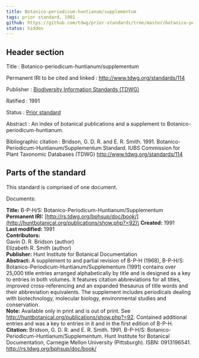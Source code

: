 ```yaml
---
title: Botanico-periodicum-huntianum/supplementum
tags: prior standard, 1991
github: https://github.com/tdwg/prior-standards/tree/master/botanico-periodicum-huntianum-supplementum
status: hidden
---
```


## Header section

Title
: Botanico-periodicum-huntianum/supplementum

Permanent IRI to be cited and linked
: <http://www.tdwg.org/standards/114>

Publisher
: [Biodiversity Information Standards (TDWG)](https://www.tdwg.org/)

Ratified
: 1991

Status
: [Prior standard](https://www.tdwg.org/standards/status-and-categories/)

Abstract
: An index of botanical publications and a supplement to Botanico-periodicum-huntianum.

Bibliographic citation
: Bridson, G. D. R. and E. R. Smith. 1991. Botanico-Periodicum-Huntianum/Supplementum Standard. IUBS Commission for Plant Taxonomic Databases (TDWG) http://www.tdwg.org/standards/114

## Parts of the standard

This standard is comprised of one document. 

Documents:

**Title:** B-P-H/S: Botanico-Periodicum-Huntianum/Supplementum\
**Permanent IRI:** [http://rs.tdwg.org/bphsup/doc/book/](http://huntbotanical.org/publications/show.php?=92)\
**Created:** 1991\
**Last modified:** 1991\
**Contributors:**\
Gavin D. R. Bridson (author)\
Elizabeth R. Smith (author)\
**Publisher:** Hunt Institute for Botanical Documentation\
**Abstract:** A supplement to and partial revision of B-P-H (1968), B-P-H/S: Botanico-Periodicum-Huntianum/Supplementum (1991) contains over 25,000 title entries arranged alphabetically by title and is designed as a key to entries in both volumes. It features citation abbreviations for all titles, improved cross-referencing and an expanded thesaurus of title words and their abbreviation equivalents. The supplement includes periodicals dealing with biotechnology, molecular biology, environmental studies and conservation. \
**Note:** Available only in print and is out of print. See http://huntbotanical.org/publications/show.php?=92. Contained additional entries and was a key to entries in it and in the first edition of B-P-H.\
**Citation:** Bridson, G. D. R. and E. R. Smith. 1991. B-P-H/S: Botanico-Periodicum-Huntianum/Supplementum. Hunt Institute for Botanical Documentation, Carnegie Mellon University (Pittsburgh). ISBN: 0913196541. http://rs.tdwg.org/bphsup/doc/book/

